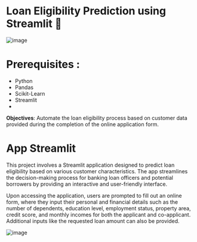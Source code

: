 # Loan Eligibility Prediction using Streamlit 🏦  

![image](https://github.com/maevaportfolio/credit_prevision_deployment_streamlit/assets/108234726/1fca04ec-963f-408e-8b03-d9f050170bda)

# Prerequisites :
* Python
* Pandas
* Scikit-Learn
* Streamlit
* 
 **Objectives**: Automate the loan eligibility process based on customer data provided during the completion of the online application form.

# App Streamlit 

This project involves a Streamlit application designed to predict loan eligibility based on various customer characteristics. The app streamlines the decision-making process for banking loan officers and potential borrowers by providing an interactive and user-friendly interface.

Upon accessing the application, users are prompted to fill out an online form, where they input their personal and financial details such as the number of dependents, education level, employment status, property area, credit score, and monthly incomes for both the applicant and co-applicant. Additional inputs like the requested loan amount can also be provided.

![image](https://github.com/maevaportfolio/credit_prevision_deployment_streamlit/assets/108234726/a0be491e-6ea8-4f91-bf6d-79260524ee71)



